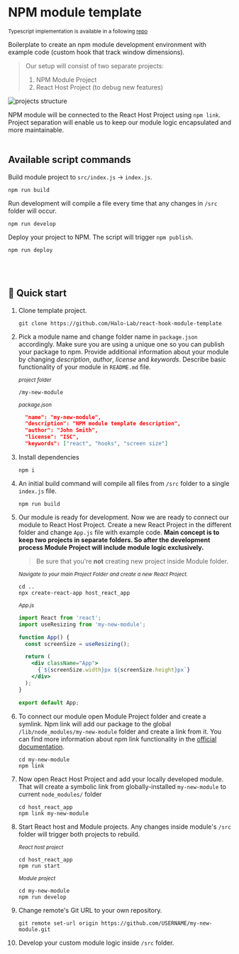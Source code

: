 # NPM module template
<sub>Typescript implementation is available in a following [repo](https://github.com/Halo-Lab/react-hook-module-template-typescript) </sub>


Boilerplate to create an npm module development environment with example code (custom hook that track window dimensions).

> Our setup will consist of two separate projects:
> 1. NPM Module Project
> 2. React Host Project (to debug new features)

![projects structure](https://i.ibb.co/k2JsMyj/projects.png)

NPM module will be connected to the React Host Project using `npm link`. Project separation will enable us to keep our module logic encapsulated and more maintainable.
<br />
<br />
## Available script commands

Build module project to `src/index.js` -> `index.js`.
```
npm run build
```
Run development will compile a file every time that any changes  in `/src` folder will occur. 
```
npm run develop
```
Deploy your project to NPM. The script will trigger `npm publish`.
```
npm run deploy
```
<br />
<br />

## 🚀 Quick start

1. Clone template project.
    ```
    git clone https://github.com/Halo-Lab/react-hook-module-template
    ```
2. Pick a module name and change folder name in `package.json` accordingly. Make sure you are using a unique one so you can publish your package to npm. Provide additional information about your module by changing *description*, *author*, *license* and *keywords*. Describe basic functionality of your module in `README.md` file.

    *<sub>project folder</sub>*
    ```
    /my-new-module
    ```

    *<sub>package.json</sub>*
    ```json
      "name": "my-new-module",
      "description": "NPM module template description",
      "author": "John Smith",
      "license": "ISC",
      "keywords": ["react", "hooks", "screen size"]
    ```
    
3. Install dependencies

    ```
    npm i
    ```

4. An initial build command will compile all files from `/src` folder to a single `index.js` file. 
    ```
    npm run build
    ```
5. Our module is ready for development. Now we are ready to connect our module to React Host Project. Create a new React Project in the different folder and change `App.js` file with example code. **Main concept is to keep two projects in separate folders. So after the development process Module Project will include
 module logic exclusively.**

    > Be sure that you're **not** creating new project inside Module folder.

    *<sub>Navigate to your main Project Folder and create a new React Project.</sub>*
    ```
    cd ..
    npx create-react-app host_react_app
    ```
    *<sub>App.js</sub>*
    ```jsx
    import React from 'react';
    import useResizing from 'my-new-module';

    function App() {
      const screenSize = useResizing();

      return (
        <div className="App">
          {`${screenSize.width}px ${screenSize.height}px`}
        </div>
      );
    }

    export default App;
    ```
6. To connect our module open Module Project folder and create a symlink. Npm link will add our package to the global `/lib/node_modules/my-new-module` folder and create a link from it. You can find more information about npm link functionality in the [official documentation](https://docs.npmjs.com/cli/link).

    ```
    cd my-new-module
    npm link
    ```
  7. Now open React Host Project and add your locally developed module. That will create a  symbolic link from globally-installed ```my-new-module``` to current `node_modules/` folder

      ```
      cd host_react_app
      npm link my-new-module
      ```

8. Start React host and Module projects. Any changes inside module's `/src` folder will trigger both projects to rebuild.

      *<sub>React host project</sub>*
      ```
      cd host_react_app
      npm run start
      ```
      *<sub>Module project</sub>*
      ```
      cd my-new-module
      npm run develop
      ```

9. Change remote's Git URL to your own repository.

      ```
      git remote set-url origin https://github.com/USERNAME/my-new-module.git
      ```

10. Develop your custom module logic inside `/src` folder.
